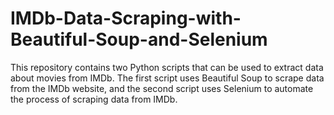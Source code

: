# IMDb-Data-Scraping-with-Beautiful-Soup-and-Selenium
This repository contains two Python scripts that can be used to extract data about movies from IMDb. The first script uses Beautiful Soup to scrape data from the IMDb website, and the second script uses Selenium to automate the process of scraping data from IMDb.
